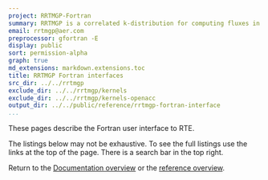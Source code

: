 ```yaml
---
project: RRTMGP-Fortran
summary: RRTMGP is a correlated k-distribution for computing fluxes in earth's atmosphere.
email: rrtmgp@aer.com
preprocessor: gfortran -E
display: public
sort: permission-alpha
graph: true
md_extensions: markdown.extensions.toc
title: RRTMGP Fortran interfaces
src_dir: ../../rrtmgp
exclude_dir: ../../rrtmgp/kernels
exclude_dir: ../../rrtmgp/kernels-openacc
output_dir: ../../public/reference/rrtmgp-fortran-interface
...
```


These pages describe the Fortran user interface to RTE.

The listings below may not be exhaustive.
To see the full listings use the links at the top of the page.
There is a search bar in the top right.

Return to the [Documentation overview] or the [reference overview].

[Documentation overview]: ../../index.html
[reference overview]: ../../reference.html
